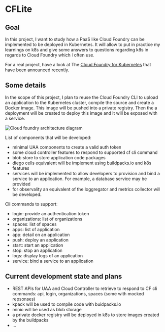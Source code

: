 # CFLite

## Goal
In this project, I want to study how a PaaS like Cloud Foundry can be implemented to be deployed in Kubernetes. It will allow to put in practice my learnings on k8s and give some answers to questions regarding k8s in regards to Cloud Foundry which I often use.

For a real project, have a look at The [Cloud Foundry for Kubernetes](https://www.cloudfoundry.org/blog/cloud-foundry-becomes-more-kubernetes-native-with-cf-for-k8s/) that have been announced recently.

## Some details
In the scope of this project, I plan to reuse the Cloud Foundry CLI to upload an application to the Kubernetes cluster, compile the source and create a Docker image. This image will be pushed into a private registry. Then the a deployment will be created to deploy this image and it will be exposed with a service.

![Cloud foundry architecture diagram](https://docs.cloudfoundry.org/concepts/images/cf_architecture_block.png "Cloud Foundry architecture")

List of components that will be developed:
- minimal UAA components to create a valid auth token
- some cloud controller features to respond to supported cf cli command
- blob store to store application code packages
- diego cells equivalent will be implement using buildpacks.io and k8s features
- services will be implemented to allow developers to provision and bind a service to an application. For example, a database service may be provided
- for observality an equivalent of the loggregator and metrics collector will be developed.

Cli commands to support:
- login: provide an authentication token
- organizations: list of organizations
- spaces: list of spaces
- apps: list of application
- app: detail on an application
- push: deploy an application
- start: start an application
- stop: stop an application
- logs: display logs of an application
- service: bind a service to an application

## Current development state and plans
- REST APIs for UAA and Cloud Controller to retrieve to respond to CF cli commands: api, login, organizations, spaces (some with mocked repsonses)
- kpack will be used to compile code with buidpacks.io
- minio will be used as blob storage
- a private docker registry will be deployed in k8s to store images created by the buildpacks
- ...